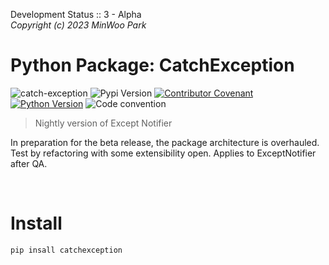 Development Status :: 3 - Alpha <br>
*Copyright (c) 2023 MinWoo Park*
<br>
# Python Package: CatchException
![catch-exception](https://img.shields.io/badge/pypi-catchexception-orange)
![Pypi Version](https://img.shields.io/pypi/v/catchexception.svg)
[![Contributor Covenant](https://img.shields.io/badge/contributor%20covenant-v2.0%20adopted-black.svg)](code_of_conduct.md)
[![Python Version](https://img.shields.io/badge/python-3.6%2C3.7%2C3.8-black.svg)](code_of_conduct.md)
![Code convention](https://img.shields.io/badge/code%20convention-pep8-black)

> Nightly version of Except Notifier

In preparation for the beta release, the package architecture is overhauled. Test by refactoring with some extensibility open. Applies to ExceptNotifier after QA.

<br>

# Install
```
pip insall catchexception
```


<br>
